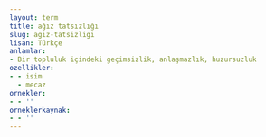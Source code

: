 ```yaml
---
layout: term
title: ağız tatsızlığı
slug: agiz-tatsizligi
lisan: Türkçe
anlamlar:
- Bir topluluk içindeki geçimsizlik, anlaşmazlık, huzursuzluk
ozellikler:
- - isim
  - mecaz
ornekler:
- - ''
orneklerkaynak:
- - ''
---
```

